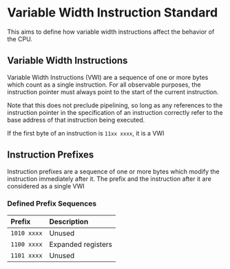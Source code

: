 # Variable Width Instruction Standard

This aims to define how variable width instructions affect the behavior of the CPU.

## Variable Width Instructions

Variable Width Instructions (VWI) are a sequence of one or more bytes which count as a single instruction. For all observable purposes, the instruction pointer must always point to the start of the current instruction.

Note that this does not preclude pipelining, so long as any references to the instruction pointer in the specification of an instruction correctly refer to the base address of that instruction being executed.

If the first byte of an instruction is `11xx xxxx`, it is a VWI

## Instruction Prefixes

Instruction prefixes are a sequence of one or more bytes which modify the instruction immediately after it. The prefix and the instruction after it are considered as a single VWI

### Defined Prefix Sequences


| Prefix      | Description        |
|:------------|:-------------------|
| `1010 xxxx` | Unused             |
| `1100 xxxx` | Expanded registers |
| `1101 xxxx` | Unused             |

